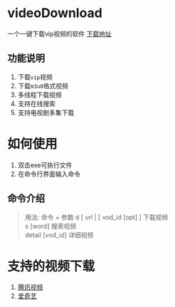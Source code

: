 ﻿# videoDownload
 一个一键下载vip视频的软件
[下载地址](https://qqhxj.oss-cn-beijing.aliyuncs.com/vipVideoDownloader.exe)
## 功能说明

1. 下载`vip`视频
2. 下载`m3u8`格式视频
3. 多线程下载视频
4. 支持在线搜索
5. 支持电视剧多集下载

# 如何使用
1. 双击exe可执行文件
2. 在命令行界面输入命令

## 命令介绍

>用法: 命令 + 参数
> d [ url | [ vod_id [opt] ]               下载视频                          
> s [word]                                 搜索视频                          
> detail [vod_id]                          详细视频       


# 支持的视频下载

1. [腾讯视频](https://v.qq.com)
2. [爱奇艺](https://www.iqiyi.com/)



